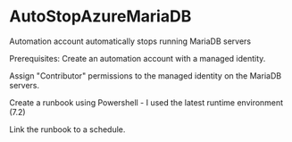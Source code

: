 # AutoStopAzureMariaDB
Automation account automatically stops running MariaDB servers

Prerequisites:
Create an automation account with a managed identity.

Assign "Contributor" permissions to the managed identity on the MariaDB servers.

Create a runbook using Powershell - I used the latest runtime environment (7.2)

Link the runbook to a schedule. 
